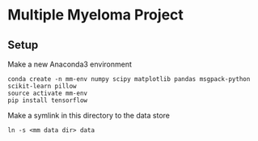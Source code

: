 # Multiple Myeloma Project

## Setup

Make a new Anaconda3 environment
```
conda create -n mm-env numpy scipy matplotlib pandas msgpack-python scikit-learn pillow
source activate mm-env
pip install tensorflow
```

Make a symlink in this directory to the data store
```
ln -s <mm data dir> data
```